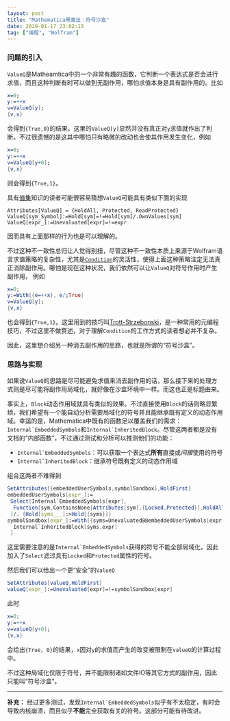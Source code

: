 ```yaml
---
layout: post
title: "Mathematica黑魔法：符号沙盒"
date: 2019-01-17 23:02:13
tag: ["编程", "Wolfram"]
---
```


### 问题的引入

`ValueQ`是Matheamtica中的一个非常有趣的函数，它判断一个表达式是否会进行求值，而且这种判断有时可以做到无副作用，哪怕求值本身是具有副作用的。比如

```mathematica
x=0;
y:=++x
v=ValueQ[y];
{v,x}
```

会得到`{True,0}`的结果。这里的`ValueQ[y]`显然并没有真正对`y`求值就作出了判断。不过很遗憾的是这其中哪怕只有略微的改动也会使其作用发生变化，例如

```mathematica
x=0;
y:=++x
v=ValueQ[y+0];
{v,x}
```

则会得到`{True,1}`。

<!--more-->

具有[值集](http://reference.wolfram.com/language/tutorial/ManipulatingValueLists.html)知识的读者可能很容易猜想`ValueQ`可能具有类似下面的实现

```matheamtica
Attributes[ValueQ] = {HoldAll, Protected, ReadProtected}
ValueQ[sym_Symbol]:=Hold[sym]=!=Hold[sym]/.OwnValues[sym]
ValueQ[expr_]:=Unevaluated[expr]=!=expr
```

因而具有上面那样的行为也是可以理解的。

不过这种不一致性总归让人觉得别扭，尽管这种不一致性本质上来源于Wolfram语言求值策略的复杂性，尤其是[`Condition`](http://reference.wolfram.com/language/ref/Condition.html)的灵活性，使得上面这种策略注定无法真正消除副作用。哪怕是现在这种状况，我们依然可以让`ValueQ`对符号作用时产生副作用，
例如

```mathematica
x=0;
y:=With[{e=++x}, e/;True]
v=ValueQ[y];
{v,x}
```

也会得到`{True,1}`。这里用到的技巧叫[Trott-Strzebonski](https://mathematica.stackexchange.com/questions/29317/replacement-inside-held-expression)，是一种常用的元编程技巧，不过这里不做赘述，对于理解`Condition`的工作方式的读者想必并不复杂。

因此，这里想介绍另一种消去副作用的思路，也就是所谓的“符号沙盒”。

### 思路与实现

如果说`ValueQ`的思路是尽可能避免求值来消去副作用的话，那么接下来的处理方式则是尽可能将副作用局域化，就好像在沙盒环境中一样。而这也正是标题由来。

事实上，`Block`动态作用域就具有类似的效果。不过直接使用`Block`的话则略显繁琐，我们希望有一个能自动分析需要局域化的符号并且能继承既有定义的动态作用域。幸运的是，Mathematica中既有的函数足以覆盖我们的需求：``Internal`EmbeddedSymbols``和``Internal`InheritedBlock``。尽管这两者都是没有文档的“内部函数”，不过通过测试和分析可以推测他们的功能：

* ``Internal`EmbeddedSymbols``：可以获取一个表达式**所有**直接或*间接*使用的符号
* ``Internal`InheritedBlock``：继承符号既有定义的动态作用域

组合这两者不难得到

```mathematica
SetAttributes[{embeddedUserSymbols,symbolSandbox},HoldFirst]
embeddedUserSymbols[expr_]:=
 Select[Internal`EmbeddedSymbols[expr],
  Function[sym,ContainsNone[Attributes[sym],{Locked,Protected}],HoldAll]
 ]/. {Hold[syms___]:>Hold[{syms}]}
symbolSandbox[expr_]:=With[{syms=Unevaluated@@embeddedUserSymbols[expr]},
  Internal`InheritedBlock[syms,expr]
 ]
```

这里需要注意的是``Internal`EmbeddedSymbols``获得的符号不能全部局域化，因此加入了`Select`滤过具有`Locked`和`Protected`属性的符号。

然后我们可以给出一个更“安全”的`ValueQ`

```mathematica
SetAttributes[valueQ,HoldFirst]
valueQ[expr_]:=Unevaluated[expr]=!=symbolSandbox[expr]
```

此时

```mathematica
x=0;
y:=++x
v=valueQ[y+0];
{v,x}
```

会给出`{True, 0}`的结果，`x`因对`y`的求值而产生的改变被限制在`valueQ`的计算过程中。

不过这种局域化仅限于符号，并不能限制诸如文件IO等其它方式的副作用，因此只能叫“符号沙盒”。

-----

**补充：**
经过更多测试，发现``Internal`EmbeddedSymbols``似乎有不太稳定，有时会导致内核崩溃，而且似乎**不能**完全获取有关的符号。这部分可能有待改进。
